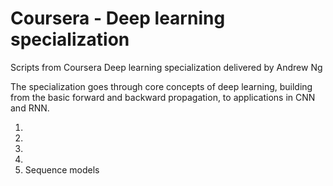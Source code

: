 # Coursera - Deep learning specialization

Scripts from Coursera Deep learning specialization delivered by Andrew Ng

The specialization goes through core concepts of deep learning, building from the basic forward and backward propagation, to applications in CNN and RNN.

1. 
2. 
3. 
4. 
5. Sequence models

